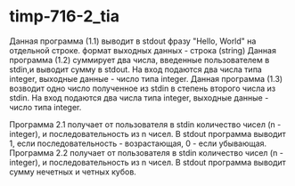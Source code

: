# timp-716-2_tia

Данная программа (1.1) выводит в stdout фразу "Hello, World" на отдельной строке.
формат выходных данных - строка (string)
Данная программа (1.2) суммирует два числа, введенные пользователем в stdin,и выводит сумму в stdout.
На вход подаются два числа типа integer, выходные данные - число типа integer. Данная программа (1.3) возводит одно число полученное из stdin в степень второго числа из stdin.
На вход подаются два числа типа integer, выходные данные - число типа integer.

Программа 2.1 получает от пользователя в stdin количество чисел (n - integer), и последовательность из n чисел.
В stdout программа выводит 1, если последовательность - возрастающая, 0 - если убывающая.
Программа 2.2 получает от пользователя в stdin количество чисел (n - integer), и последовательность из n чисел. 
В stdout программа выводит сумму нечетных и четных кубов.

